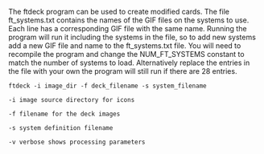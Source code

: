 The ftdeck program can be used to create modified cards. The file ft_systems.txt contains the names of the GIF files on the systems to use. Each line has a corresponding GIF file with the same name. Running the program will run it including the systems in the file, so to add new systems add a new GIF file and name to the ft_systems.txt file. You will need to recompile the program and change the NUM_FT_SYSTEMS constant to match the number of systems to load. Alternatively replace the entries in the file with your own the program will still run if there are 28 entries.

```
ftdeck -i image_dir -f deck_filename -s system_filename

-i image source directory for icons

-f filename for the deck images

-s system definition filename

-v verbose shows processing parameters

```